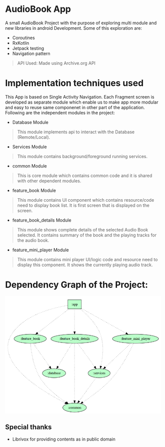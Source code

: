 # AudioBook App
A small AudioBook Project with the purpose of exploring multi module and new libraries in android Development. Some of this exploration are:
* Coroutines
* RxKotlin
* Jetpack testing
* Navigation pattern

> API Used: Made using Archive.org API

# Implementation techniques used
This App is based on Single Activity Navigation. Each Fragment screen is developed as separate module which enable us to make app more modular and easy to reuse same componenet in other part of the application. Following are the independent modules in the project:

* Database Module 
> This module implements api to interact with the Database (Remote/Local).
* Services Module
> This module contains background/foreground running services.
* common Module
> This is core module which contains common code and it is shared with other dependent modules.
* feature_book Module
> This module contains UI component which contains resource/code need to display book list. It is first screen that is displayed on the screen.
* feature_book_details Module
> This module shows complete details of the selected Audio Book selected. It contains summary of the book and the playing tracks for the audio book.
* feature_mini_player Module
> This module contains mini player UI/logic code and resource need to display this component. It shows the currently playing audio track.

# Dependency Graph of the Project:
![AudioBook](/photos/dependencies_graph.png)

## Special thanks
- Librivox for providing contents as in public domain
